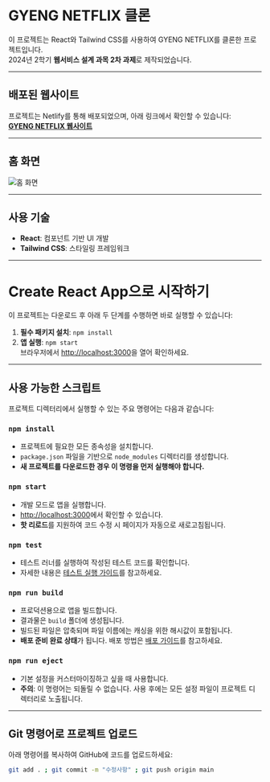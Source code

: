# GYENG NETFLIX 클론

이 프로젝트는 React와 Tailwind CSS를 사용하여 GYENG NETFLIX를 클론한 프로젝트입니다.  
2024년 2학기 **웹서비스 설계 과목 2차 과제**로 제작되었습니다.

---

## 배포된 웹사이트

프로젝트는 Netlify를 통해 배포되었으며, 아래 링크에서 확인할 수 있습니다:  
**[GYENG NETFLIX 웹사이트](https://gyeong123.netlify.app)**

---

## 홈 화면

![홈 화면](./public/assert/ReadmeImg.png)

---

## 사용 기술
- **React**: 컴포넌트 기반 UI 개발
- **Tailwind CSS**: 스타일링 프레임워크

---

# Create React App으로 시작하기

이 프로젝트는 다운로드 후 아래 두 단계를 수행하면 바로 실행할 수 있습니다:
1. **필수 패키지 설치**: `npm install`
2. **앱 실행**: `npm start`  
   브라우저에서 [http://localhost:3000](http://localhost:3000)을 열어 확인하세요.

---

## 사용 가능한 스크립트

프로젝트 디렉터리에서 실행할 수 있는 주요 명령어는 다음과 같습니다:

### `npm install`
- 프로젝트에 필요한 모든 종속성을 설치합니다.
- `package.json` 파일을 기반으로 `node_modules` 디렉터리를 생성합니다.
- **새 프로젝트를 다운로드한 경우 이 명령을 먼저 실행해야 합니다.**

### `npm start`
- 개발 모드로 앱을 실행합니다.
- [http://localhost:3000](http://localhost:3000)에서 확인할 수 있습니다.
- **핫 리로드**를 지원하여 코드 수정 시 페이지가 자동으로 새로고침됩니다.

### `npm test`
- 테스트 러너를 실행하여 작성된 테스트 코드를 확인합니다.
- 자세한 내용은 [테스트 실행 가이드](https://facebook.github.io/create-react-app/docs/running-tests)를 참고하세요.

### `npm run build`
- 프로덕션용으로 앱을 빌드합니다.
- 결과물은 `build` 폴더에 생성됩니다.
- 빌드된 파일은 압축되며 파일 이름에는 캐싱을 위한 해시값이 포함됩니다.
- **배포 준비 완료 상태**가 됩니다. 배포 방법은 [배포 가이드](https://facebook.github.io/create-react-app/docs/deployment)를 참고하세요.

### `npm run eject`
- 기본 설정을 커스터마이징하고 싶을 때 사용합니다.
- **주의**: 이 명령어는 되돌릴 수 없습니다. 사용 후에는 모든 설정 파일이 프로젝트 디렉터리로 노출됩니다.

---

## Git 명령어로 프로젝트 업로드

아래 명령어를 복사하여 GitHub에 코드를 업로드하세요:
```bash
git add . ; git commit -m "수정사항" ; git push origin main
